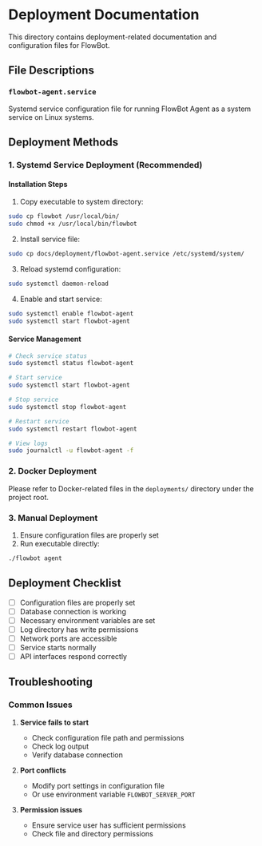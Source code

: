 # Deployment Documentation

This directory contains deployment-related documentation and configuration files for FlowBot.

## File Descriptions

### `flowbot-agent.service`

Systemd service configuration file for running FlowBot Agent as a system service on Linux systems.

## Deployment Methods

### 1. Systemd Service Deployment (Recommended)

#### Installation Steps

1. Copy executable to system directory:

```bash
sudo cp flowbot /usr/local/bin/
sudo chmod +x /usr/local/bin/flowbot
```

2. Install service file:

```bash
sudo cp docs/deployment/flowbot-agent.service /etc/systemd/system/
```

3. Reload systemd configuration:

```bash
sudo systemctl daemon-reload
```

4. Enable and start service:

```bash
sudo systemctl enable flowbot-agent
sudo systemctl start flowbot-agent
```

#### Service Management

```bash
# Check service status
sudo systemctl status flowbot-agent

# Start service
sudo systemctl start flowbot-agent

# Stop service
sudo systemctl stop flowbot-agent

# Restart service
sudo systemctl restart flowbot-agent

# View logs
sudo journalctl -u flowbot-agent -f
```

### 2. Docker Deployment

Please refer to Docker-related files in the `deployments/` directory under the project root.

### 3. Manual Deployment

1. Ensure configuration files are properly set
2. Run executable directly:

```bash
./flowbot agent
```

## Deployment Checklist

- [ ] Configuration files are properly set
- [ ] Database connection is working
- [ ] Necessary environment variables are set
- [ ] Log directory has write permissions
- [ ] Network ports are accessible
- [ ] Service starts normally
- [ ] API interfaces respond correctly

## Troubleshooting

### Common Issues

1. **Service fails to start**

   - Check configuration file path and permissions
   - Check log output
   - Verify database connection

2. **Port conflicts**

   - Modify port settings in configuration file
   - Or use environment variable `FLOWBOT_SERVER_PORT`

3. **Permission issues**
   - Ensure service user has sufficient permissions
   - Check file and directory permissions
